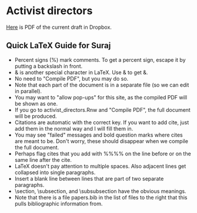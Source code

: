 # Activist directors #

[Here](https://www.dropbox.com/s/6jc8lrqyq1sisth/activist_directors.pdf) is PDF of the current draft in Dropbox.


## Quick LaTeX Guide for Suraj 
- Percent signs (%) mark comments. To get a percent sign, escape it by putting a backslash in front.
- & is another special character in LaTeX. Use \& to get &.
- No need to "Compile PDF", but you may do so.
- Note that each part of the document is in a separate file (so we can edit in parallel).
- You may want to "allow pop-ups" for this site, as the compiled PDF will be shown as one.
- If you go to activist_directors.Rnw and "Compile PDF", the full document will be produced.
- Citations are automatic with the correct key. If you want to add cite, just add them in the normal way and I will fill them in.
- You may see "failed" messages and bold question marks where cites are meant to be. Don't worry, these should disappear when we compile the full document.
- Perhaps flag cites that you add with %%%% on the line before or on the same line after the cite.
- LaTeX doesn't pay attention to multiple spaces. Also adjacent lines get collapsed into single paragraphs.
- Insert a blank line between lines that are part of two separate paragraphs.
- \section, \subsection, and \subsubsection have the obvious meanings.
- Note that there is a file papers.bib in the list of files to the right that this pulls bibliographic information
from.
